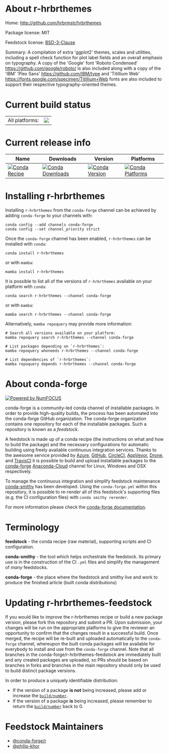 About r-hrbrthemes
==================

Home: http://github.com/hrbrmstr/hrbrthemes

Package license: MIT

Feedstock license: [BSD-3-Clause](https://github.com/conda-forge/r-hrbrthemes-feedstock/blob/main/LICENSE.txt)

Summary: A compilation of extra 'ggplot2' themes, scales and utilities, including a  spell check function for plot label fields and an overall emphasis on typography.  A copy of the 'Google' font 'Roboto Condensed' <https://github.com/google/roboto/>  is also included along with a copy of the 'IBM' 'Plex Sans' <https://github.com/IBM/type> and 'Titillium Web' <https://fonts.google.com/specimen/Titillium+Web> fonts are also included to support their respective typography-oriented themes.

Current build status
====================


<table><tr><td>All platforms:</td>
    <td>
      <a href="https://dev.azure.com/conda-forge/feedstock-builds/_build/latest?definitionId=2465&branchName=main">
        <img src="https://dev.azure.com/conda-forge/feedstock-builds/_apis/build/status/r-hrbrthemes-feedstock?branchName=main">
      </a>
    </td>
  </tr>
</table>

Current release info
====================

| Name | Downloads | Version | Platforms |
| --- | --- | --- | --- |
| [![Conda Recipe](https://img.shields.io/badge/recipe-r--hrbrthemes-green.svg)](https://anaconda.org/conda-forge/r-hrbrthemes) | [![Conda Downloads](https://img.shields.io/conda/dn/conda-forge/r-hrbrthemes.svg)](https://anaconda.org/conda-forge/r-hrbrthemes) | [![Conda Version](https://img.shields.io/conda/vn/conda-forge/r-hrbrthemes.svg)](https://anaconda.org/conda-forge/r-hrbrthemes) | [![Conda Platforms](https://img.shields.io/conda/pn/conda-forge/r-hrbrthemes.svg)](https://anaconda.org/conda-forge/r-hrbrthemes) |

Installing r-hrbrthemes
=======================

Installing `r-hrbrthemes` from the `conda-forge` channel can be achieved by adding `conda-forge` to your channels with:

```
conda config --add channels conda-forge
conda config --set channel_priority strict
```

Once the `conda-forge` channel has been enabled, `r-hrbrthemes` can be installed with `conda`:

```
conda install r-hrbrthemes
```

or with `mamba`:

```
mamba install r-hrbrthemes
```

It is possible to list all of the versions of `r-hrbrthemes` available on your platform with `conda`:

```
conda search r-hrbrthemes --channel conda-forge
```

or with `mamba`:

```
mamba search r-hrbrthemes --channel conda-forge
```

Alternatively, `mamba repoquery` may provide more information:

```
# Search all versions available on your platform:
mamba repoquery search r-hrbrthemes --channel conda-forge

# List packages depending on `r-hrbrthemes`:
mamba repoquery whoneeds r-hrbrthemes --channel conda-forge

# List dependencies of `r-hrbrthemes`:
mamba repoquery depends r-hrbrthemes --channel conda-forge
```


About conda-forge
=================

[![Powered by
NumFOCUS](https://img.shields.io/badge/powered%20by-NumFOCUS-orange.svg?style=flat&colorA=E1523D&colorB=007D8A)](https://numfocus.org)

conda-forge is a community-led conda channel of installable packages.
In order to provide high-quality builds, the process has been automated into the
conda-forge GitHub organization. The conda-forge organization contains one repository
for each of the installable packages. Such a repository is known as a *feedstock*.

A feedstock is made up of a conda recipe (the instructions on what and how to build
the package) and the necessary configurations for automatic building using freely
available continuous integration services. Thanks to the awesome service provided by
[Azure](https://azure.microsoft.com/en-us/services/devops/), [GitHub](https://github.com/),
[CircleCI](https://circleci.com/), [AppVeyor](https://www.appveyor.com/),
[Drone](https://cloud.drone.io/welcome), and [TravisCI](https://travis-ci.com/)
it is possible to build and upload installable packages to the
[conda-forge](https://anaconda.org/conda-forge) [Anaconda-Cloud](https://anaconda.org/)
channel for Linux, Windows and OSX respectively.

To manage the continuous integration and simplify feedstock maintenance
[conda-smithy](https://github.com/conda-forge/conda-smithy) has been developed.
Using the ``conda-forge.yml`` within this repository, it is possible to re-render all of
this feedstock's supporting files (e.g. the CI configuration files) with ``conda smithy rerender``.

For more information please check the [conda-forge documentation](https://conda-forge.org/docs/).

Terminology
===========

**feedstock** - the conda recipe (raw material), supporting scripts and CI configuration.

**conda-smithy** - the tool which helps orchestrate the feedstock.
                   Its primary use is in the construction of the CI ``.yml`` files
                   and simplify the management of *many* feedstocks.

**conda-forge** - the place where the feedstock and smithy live and work to
                  produce the finished article (built conda distributions)


Updating r-hrbrthemes-feedstock
===============================

If you would like to improve the r-hrbrthemes recipe or build a new
package version, please fork this repository and submit a PR. Upon submission,
your changes will be run on the appropriate platforms to give the reviewer an
opportunity to confirm that the changes result in a successful build. Once
merged, the recipe will be re-built and uploaded automatically to the
`conda-forge` channel, whereupon the built conda packages will be available for
everybody to install and use from the `conda-forge` channel.
Note that all branches in the conda-forge/r-hrbrthemes-feedstock are
immediately built and any created packages are uploaded, so PRs should be based
on branches in forks and branches in the main repository should only be used to
build distinct package versions.

In order to produce a uniquely identifiable distribution:
 * If the version of a package **is not** being increased, please add or increase
   the [``build/number``](https://docs.conda.io/projects/conda-build/en/latest/resources/define-metadata.html#build-number-and-string).
 * If the version of a package **is** being increased, please remember to return
   the [``build/number``](https://docs.conda.io/projects/conda-build/en/latest/resources/define-metadata.html#build-number-and-string)
   back to 0.

Feedstock Maintainers
=====================

* [@conda-forge/r](https://github.com/conda-forge/r/)
* [@philip-khor](https://github.com/philip-khor/)


